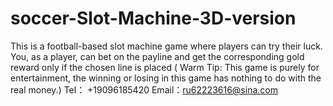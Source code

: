 # soccer-Slot-Machine-3D-version
This is a football-based slot machine game where players can try their luck. You, as a player, can bet on the payline and get the corresponding gold reward only if the chosen line is placed ( Warm Tip: This game is purely for entertainment, the winning or losing in this game has nothing to do with the real money.)
Tel： +19096185420
Email：ru62223616@sina.com
